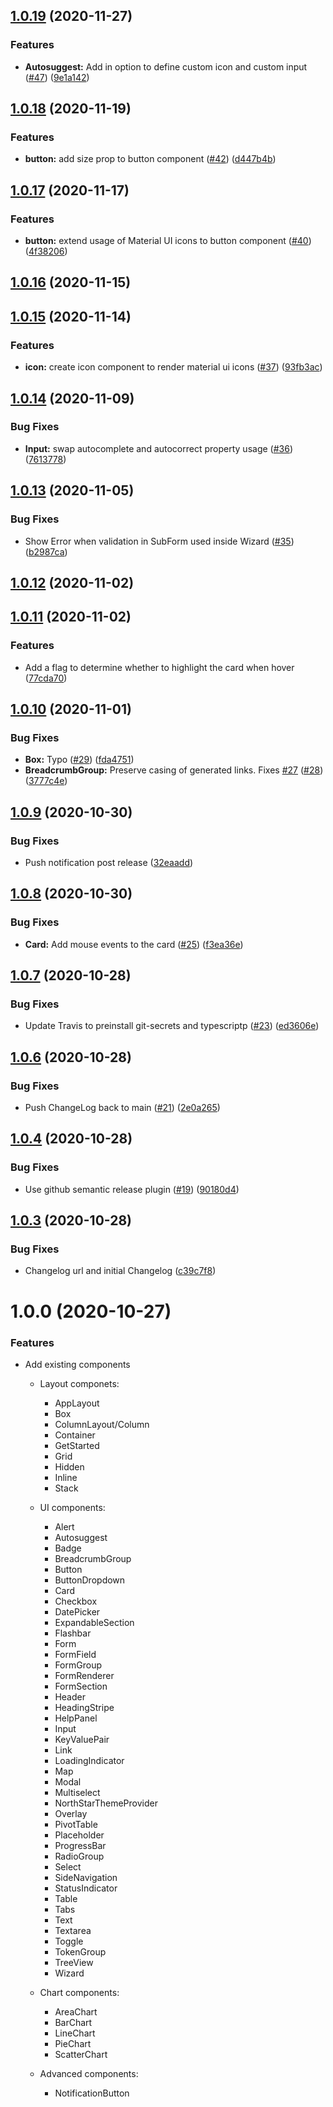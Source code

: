 ## [1.0.19](https://github.com/aws/aws-northstar/compare/v1.0.18...v1.0.19) (2020-11-27)


### Features

* **Autosuggest:** Add in option to define custom icon and custom input ([#47](https://github.com/aws/aws-northstar/issues/47)) ([9e1a142](https://github.com/aws/aws-northstar/commit/9e1a142557e3e45eae61c9a1db6a3d3a3a9993de))

## [1.0.18](https://github.com/aws/aws-northstar/compare/v1.0.17...v1.0.18) (2020-11-19)


### Features

* **button:** add size prop to button component ([#42](https://github.com/aws/aws-northstar/issues/42)) ([d447b4b](https://github.com/aws/aws-northstar/commit/d447b4b7ec58af6f5eb1ddb7a8b98f48672e075f))

## [1.0.17](https://github.com/aws/aws-northstar/compare/v1.0.16...v1.0.17) (2020-11-17)


### Features

* **button:** extend usage of Material UI icons to button component ([#40](https://github.com/aws/aws-northstar/issues/40)) ([4f38206](https://github.com/aws/aws-northstar/commit/4f38206d8c45688a6719a72e2c8aa3442d05fd50))

## [1.0.16](https://github.com/aws/aws-northstar/compare/v1.0.15...v1.0.16) (2020-11-15)

## [1.0.15](https://github.com/aws/aws-northstar/compare/v1.0.14...v1.0.15) (2020-11-14)


### Features

* **icon:** create icon component to render material ui icons ([#37](https://github.com/aws/aws-northstar/issues/37)) ([93fb3ac](https://github.com/aws/aws-northstar/commit/93fb3acb002566a5ff3d426957b515013d28eb2a))

## [1.0.14](https://github.com/aws/aws-northstar/compare/v1.0.13...v1.0.14) (2020-11-09)


### Bug Fixes

* **Input:** swap autocomplete and autocorrect property usage ([#36](https://github.com/aws/aws-northstar/issues/36)) ([7613778](https://github.com/aws/aws-northstar/commit/7613778fe69bf44fbc6247572f55b09249eda422))

## [1.0.13](https://github.com/aws/aws-northstar/compare/v1.0.12...v1.0.13) (2020-11-05)


### Bug Fixes

* Show Error when validation in SubForm used inside Wizard ([#35](https://github.com/aws/aws-northstar/issues/35)) ([b2987ca](https://github.com/aws/aws-northstar/commit/b2987ca1b8329f7bc81ebe9b5c95e1a89645ce21))

## [1.0.12](https://github.com/aws/aws-northstar/compare/v1.0.11...v1.0.12) (2020-11-02)

## [1.0.11](https://github.com/aws/aws-northstar/compare/v1.0.10...v1.0.11) (2020-11-02)


### Features

* Add a flag to determine whether to highlight the card when hover ([77cda70](https://github.com/aws/aws-northstar/commit/77cda70f34b0a736157ac6df5bbcdb36960d29ec))

## [1.0.10](https://github.com/aws/aws-northstar/compare/v1.0.9...v1.0.10) (2020-11-01)


### Bug Fixes

* **Box:** Typo ([#29](https://github.com/aws/aws-northstar/issues/29)) ([fda4751](https://github.com/aws/aws-northstar/commit/fda4751624f36f3a6b1aadfbe42c64fafcfd7c68))
* **BreadcrumbGroup:** Preserve casing of generated links. Fixes [#27](https://github.com/aws/aws-northstar/issues/27) ([#28](https://github.com/aws/aws-northstar/issues/28)) ([3777c4e](https://github.com/aws/aws-northstar/commit/3777c4eeb1e35519f923076dd3a8ea662ecedc32))

## [1.0.9](https://github.com/aws/aws-northstar/compare/v1.0.8...v1.0.9) (2020-10-30)


### Bug Fixes

* Push notification post release ([32eaadd](https://github.com/aws/aws-northstar/commit/32eaaddd13ebe4b72f20d86d2982d1209086dc98))

## [1.0.8](https://github.com/aws/aws-northstar/compare/v1.0.7...v1.0.8) (2020-10-30)


### Bug Fixes

* **Card:** Add mouse events to the card ([#25](https://github.com/aws/aws-northstar/issues/25)) ([f3ea36e](https://github.com/aws/aws-northstar/commit/f3ea36e73cda1b755fba200332e9ac02ad7f2faf))

## [1.0.7](https://github.com/aws/aws-northstar/compare/v1.0.6...v1.0.7) (2020-10-28)


### Bug Fixes

* Update Travis to preinstall git-secrets and typescriptp ([#23](https://github.com/aws/aws-northstar/issues/23)) ([ed3606e](https://github.com/aws/aws-northstar/commit/ed3606e3ed956ddc8c37b3098fc5de823ea91724))

## [1.0.6](https://github.com/aws/aws-northstar/compare/v1.0.5...v1.0.6) (2020-10-28)


### Bug Fixes

* Push ChangeLog back to main ([#21](https://github.com/aws/aws-northstar/issues/21)) ([2e0a265](https://github.com/aws/aws-northstar/commit/2e0a2651e7522caeca2e94ef088ce42420d299f3))

## [1.0.4](https://github.com/aws/aws-northstar/compare/v1.0.3...v1.0.4) (2020-10-28)


### Bug Fixes

* Use github semantic release plugin ([#19](https://github.com/aws/aws-northstar/issues/19)) ([90180d4](https://github.com/aws/aws-northstar/commit/90180d4aef2f61121b6d0be20d5f1a42af3d012b))

## [1.0.3](https://github.com/aws/aws-northstar/compare/v1.0.2...v1.0.3) (2020-10-28)


### Bug Fixes

* Changelog url and initial Changelog ([c39c7f8](https://github.com/aws/aws-northstar/commit/c39c7f8aaec9ffb9f5ba1d10841715a2c8d19822))

# 1.0.0 (2020-10-27)

### Features

* Add existing components

    * Layout componets:
        * AppLayout
        * Box
        * ColumnLayout/Column
        * Container
        * GetStarted
        * Grid
        * Hidden
        * Inline
        * Stack

    * UI components:
        * Alert
        * Autosuggest
        * Badge
        * BreadcrumbGroup
        * Button
        * ButtonDropdown
        * Card
        * Checkbox
        * DatePicker
        * ExpandableSection
        * Flashbar
        * Form
        * FormField
        * FormGroup
        * FormRenderer
        * FormSection
        * Header
        * HeadingStripe
        * HelpPanel
        * Input
        * KeyValuePair
        * Link
        * LoadingIndicator
        * Map
        * Modal
        * Multiselect
        * NorthStarThemeProvider
        * Overlay
        * PivotTable
        * Placeholder
        * ProgressBar
        * RadioGroup
        * Select
        * SideNavigation
        * StatusIndicator
        * Table
        * Tabs
        * Text
        * Textarea
        * Toggle
        * TokenGroup
        * TreeView
        * Wizard

    * Chart components:
        * AreaChart
        * BarChart
        * LineChart
        * PieChart
        * ScatterChart

    * Advanced components:
        * NotificationButton


[//]: <> (The release notes will be generated in the pipeline during build time. This is a placeholder.)
